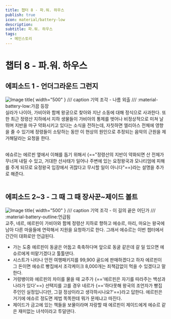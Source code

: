 ```yaml
---
title: 챕터 8 - 파.워. 하우스
publish: true
icon: material/battery-low
description:
subtitle: 파.워. 하우스
tags:
  - 메인스토리
---
```

# 챕터 8 - 파.워. 하우스

## 에피소드 1 - 언더그라운드 그런지
![Image title](https://vitamink1.github.io/mkdocs-test/assets/story/s1_main_c8_1.png){ width="500" }
/// caption
기억 조각 - 나름 외출
///
<span class="badge badge-version"><span class="badge-icon">:material-battery-low:</span>가끔 등장</span>
<br>
실라가 나이아, 가비아와 함께 왕궁으로 찾아와 지난 소동에 대해 정식으로 사과한다. 또한 최근 정령산 지하에서 지하 생물들이 가비아의 통제를 벗어나 비정상적으로 미쳐 날뛰며 지반을 마구 약화시키고 있다는 소식을 전하는데, 자칫하면 엘리아스 전체에 영향을 줄 수 있기에 정령들이 소탕하는 동안 이 현상의 원인으로 추정되는 음악의 근원을 제거해달라는 요청을 한다. 

<br>
에슈르는 에르핀 옆에서 이해를 돕기 위해서 {=="정령산의 지반이 약화되면 산 전체가 무너져 내릴 수 있고, 거대한 산사태가 일어나 주변에 있는 요정왕국과 모나티엄에 피해를 주게 되므로 요정왕국 입장에서 귀찮다고 무시할 일이 아니다"==}라는 설명을 추가로 해준다.
<br>
<br>

## 에피소드 2~3 - 그 때 그 때 장사꾼~제이드 볼트
![Image title](https://vitamink1.github.io/mkdocs-test/assets/story/s1_main_c8_2.png){ width="500" }
/// caption
기억 조각 - 이 길의 끝은 어딘가
///
<span class="badge badge-version"><span class="badge-icon">:material-battery-outline:</span>언급됨</span>
<br>
교주, 네르, 에르핀이 가비아와 함께 정령산 지하로 향하고 에슈르, 마리, 마요는 왕국에 남아 다른 마을들에 연락해서 지원을 요청하기로 한다. 그래서 에슈르는 이번 챕터에서 간간이 대화로만 언급된다.

- 가는 도중 에르핀이 동굴은 어둡고 축축하다며 앞으로 동굴 같은데 갈 일 있으면 에슈르에게 떠맡기겠다고 툴툴댄다.
- 시스트가 나타나 안전 여행패키지를 99,900 골드에 판매하겠다고 하자 에르핀이 그 돈이면 에슈르 빵집에서 조각케이크 8,000개는 죄책감없이 먹을 수 있겠다고 말한다.
- 거렁뱅이와 에르핀의 차이를 물을 때 교주가 {=='에르핀은 자기를 따라주는 백성과 나라가 있다'==} 선택지를 고를 경우 네르가 {=='하다못해 왕국의 조언자가 빵집 주인인 실정입니다만, 그걸 정상이라고 생각하시나요?'==}라고 답한다. 에르핀은 거기에 에슈르 정도면 제법 똑똑한데 뭐가 문제냐고 따진다.
- 제이드가 금고에 있는 책들을 보물이라며 자랑할 때 에르핀이 제이드에게 에슈르 같은 재미없는 녀석이라고 투덜댄다.
<br>
<br>


